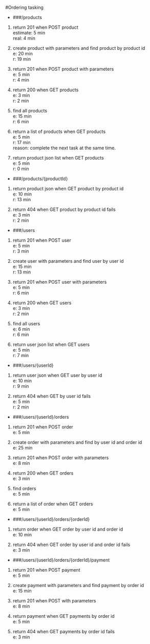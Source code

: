 #Ordering tasking

* ###/products

1. return 201 when POST product  
 estimate: 5 min  
 real: 4 min

2. create product with parameters and find product by product id  
 e: 20 min  
 r: 19 min
  
3. return 201 when POST product with parameters  
 e: 5 min  
 r: 4 min
  

4. return 200 when GET products  
 e: 3 min  
 r: 2 min
  

5. find all products  
 e: 15 min  
 r: 6 min
  
  
6. return a list of products when GET products  
 e: 5 min  
 r: 17 min  
 reason: complete the next task at the same time.
    
    
7. return product json list when GET products  
 e: 5 min  
 r: 0 min

* ###/products/{productId}

1. return product json when GET product by product id  
 e: 10 min  
 r: 13 min  
  
2. return 404 when GET product by product id fails  
 e: 3 min  
 r: 2 min
  
 

* ###/users

1. return 201 when POST user  
 e: 5 min  
 r: 3 min
 
2. create user with parameters and find user by user id  
 e: 15 min  
 r: 13 min
  
3. return 201 when POST user with parameters  
 e: 5 min  
 r: 6 min
 
4. return 200 when GET users  
 e: 3 min  
 r: 2 min
  
 
5. find all users  
 e: 6 min  
 r: 6 min
  
 
6. return user json list when GET users  
 e: 5 min  
 r: 7 min
  
 

* ###/users/{userId}

1. return user json when GET user by user id  
e: 10 min  
r: 9 min
 
 
2. return 404 when GET by user id fails  
 e: 5 min  
 r: 2 min
  


* ###/users/{userId}/orders

1. return 201 when POST order  
 e: 5 min  
  

2. create order with parameters and find by user id and order id  
 e: 25 min  
    

3. return 201 when POST order with parameters  
 e: 8 min  
    
   
4. return 200 when GET orders  
 e: 3 min  
  
 
5. find orders  
 e: 5 min  
  

6. return a list of order when GET orders  
 e: 5 min  
    
 

* ###/users/{userId}/orders/{orderId}

1. return order when GET order by user id and order id  
 e: 10 min  
   

2. return 404 when GET order by user id and order id fails  
 e: 3 min  
  
 
* ###/users/{userId}/orders/{orderId}/payment

1. return 201 when POST payment  
 e: 5 min  
  
 
2. create payment with parameters and find payment by order id  
 e: 15 min  
  

3. return 201 when POST with parameters  
 e: 8 min  
  

4. return payment when GET payments by order id   
 e: 5 min  
  
 
5. return 404 when GET payments by  order id fails  
 e: 3 min  
  
